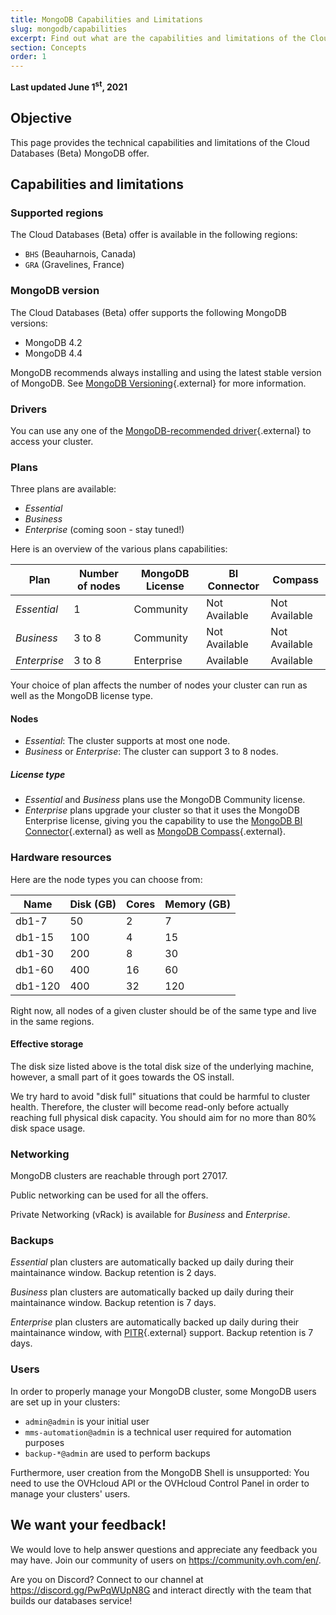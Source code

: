 ```yaml
---
title: MongoDB Capabilities and Limitations
slug: mongodb/capabilities
excerpt: Find out what are the capabilities and limitations of the Cloud Databases (Beta) MongoDB offer
section: Concepts
order: 1
---
```


**Last updated June 1<sup>st</sup>, 2021**

## Objective

This page provides the technical capabilities and limitations of the Cloud Databases (Beta) MongoDB offer.

## Capabilities and limitations

### Supported regions

The Cloud Databases (Beta) offer is available in the following regions:

- `BHS` (Beauharnois, Canada)
- `GRA` (Gravelines, France)

### MongoDB version

The Cloud Databases (Beta) offer supports the following MongoDB versions:

- MongoDB 4.2
- MongoDB 4.4

MongoDB recommends always installing and using the latest stable version of MongoDB. See [MongoDB Versioning](https://docs.mongodb.com/manual/reference/versioning/){.external} for more information.

### Drivers

You can use any one of the [MongoDB-recommended driver](https://docs.mongodb.com/drivers/){.external} to access your cluster.

### Plans

Three plans are available:

- *Essential*
- *Business*
- *Enterprise* (coming soon - stay tuned!)

Here is an overview of the various plans capabilities:

| Plan         | Number of nodes | MongoDB License | BI Connector  | Compass       |
| ------------ | --------------- | --------------- | ------------  | -------       |
| *Essential*  | 1               | Community       | Not Available | Not Available |
| *Business*   | 3 to 8          | Community       | Not Available | Not Available |
| *Enterprise* | 3 to 8          | Enterprise      | Available     | Available     |

Your choice of plan affects the number of nodes your cluster can run as well as the MongoDB license type.

#### Nodes

- *Essential*: The cluster supports at most one node.
- *Business* or *Enterprise*: The cluster can support 3 to 8 nodes.

##### License type

- *Essential* and *Business* plans use the MongoDB Community license.
- *Enterprise* plans upgrade your cluster so that it uses the MongoDB Enterprise license, giving you the capability to use the [MongoDB BI Connector](https://www.mongodb.com/products/bi-connector){.external} as well as [MongoDB Compass](https://www.mongodb.com/products/compass){.external}.

### Hardware resources

Here are the node types you can choose from:

| Name    | Disk (GB) | Cores | Memory (GB) |
| ------- | --------- | ----- | ----------- |
| db1-7   | 50        | 2     | 7           |
| db1-15  | 100       | 4     | 15          |
| db1-30  | 200       | 8     | 30          |
| db1-60  | 400       | 16    | 60          |
| db1-120 | 400       | 32    | 120         |

Right now, all nodes of a given cluster should be of the same type and live in the same regions.

#### Effective storage

The disk size listed above is the total disk size of the underlying machine, however, a small part of it goes towards the OS install.

We try hard to avoid "disk full" situations that could be harmful to cluster health. Therefore, the cluster will become read-only before actually reaching full physical disk capacity. You should aim for no more than 80% disk space usage.

### Networking

MongoDB clusters are reachable through port 27017.

Public networking can be used for all the offers.

Private Networking (vRack) is available for *Business* and *Enterprise*.

### Backups

*Essential* plan clusters are automatically backed up daily during their maintainance window. Backup retention is 2 days.

*Business* plan clusters are automatically backed up daily during their maintainance window. Backup retention is 7 days.

*Enterprise* plan clusters are automatically backed up daily during their maintainance window, with [PITR](https://en.wikipedia.org/wiki/Point-in-time_recovery){.external} support. Backup retention is 7 days.

### Users

In order to properly manage your MongoDB cluster, some MongoDB users are set up in your clusters:

- `admin@admin` is your initial user
- `mms-automation@admin` is a technical user required for automation purposes
- `backup-*@admin` are used to perform backups

Furthermore, user creation from the MongoDB Shell is unsupported: You need to use the OVHcloud API or the OVHcloud Control Panel in order to manage your clusters' users.

## We want your feedback!

We would love to help answer questions and appreciate any feedback you may have. Join our community of users on <https://community.ovh.com/en/>.

Are you on Discord? Connect to our channel at <https://discord.gg/PwPqWUpN8G> and interact directly with the team that builds our databases service!

